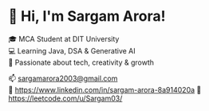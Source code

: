 # 👋 Hi, I'm Sargam Arora!

🎓 MCA Student at DIT University  
💻 Learning Java, DSA & Generative AI  
🌱 Passionate about tech, creativity & growth

📫 sargamarora2003@gmail.com  
🔗 https://www.linkedin.com/in/sargam-arora-8a914020a
🔗 https://leetcode.com/u/Sargam03/
